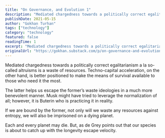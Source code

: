 ```yaml
---
title: "On Governance, and Evolution 1"
description: "Mediated chargedness towards a politically correct egalitarianism a la so-called altruisms is a waste of resources. Techno-capital acceleration, on the other hand, is better positioned to make the mea..."
publishDate: 2021-05-15
author: "Gokhan Turhan"
tags: ["technology"]
category: "technology"
featured: false
readingTime: 1
excerpt: "Mediated chargedness towards a politically correct egalitarianism a la so-called altruisms is a waste of resources. Techno-capital acceleration, on the other hand, is better positioned to make the mea..."
originalUrl: "https://gokhan.substack.com/p/on-governance-and-evolution-1"
---
```


Mediated chargedness towards a politically correct egalitarianism a la so-called altruisms is a waste of resources. Techno-capital acceleration, on the other hand, is better positioned to make the means of survival available to those who need it the most. 

The latter helps us escape the former’s waste ideologies in a much more benevolent manner. Musk might have tried to leverage the normalization of all; however, it is Buterin who is practicing it in reality.

If we are bound by the former, not only will we waste any resources against entropy, we will also be imprisoned on a dying planet.

Each and every planet may die. But, as de Grey points out that our species is about to catch up with the longevity escape velocity.